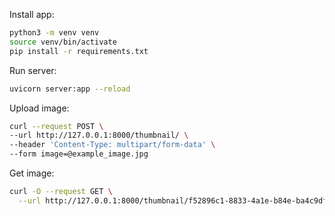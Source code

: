 
Install app:

```bash
python3 -m venv venv
source venv/bin/activate
pip install -r requirements.txt
```

Run server:

```bash
uvicorn server:app --reload
```


Upload image:

```bash
curl --request POST \
--url http://127.0.0.1:8000/thumbnail/ \
--header 'Content-Type: multipart/form-data' \
--form image=@example_image.jpg
```

Get image:

```bash
curl -O --request GET \
  --url http://127.0.0.1:8000/thumbnail/f52896c1-8833-4a1e-b84e-ba4c9dfa1c15.jpg
```